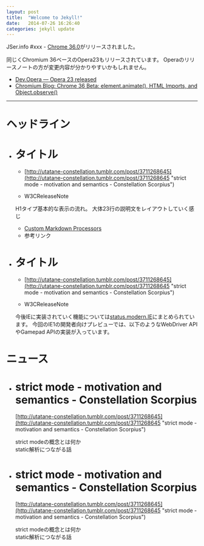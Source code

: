 ```yaml
---
layout: post
title:  "Welcome to Jekyll!"
date:   2014-07-26 16:26:40
categories: jekyll update
---
```


JSer.info #xxx - [Chrome 36.0](http://googlechromereleases.blogspot.jp/2014/07/stable-channel-update.html "Chrome 36.0.")がリリースされました。

同じくChromium 36ベースのOpera23もリリースされています。
Operaのリリースノートの方が変更内容が分かりやすいかもしれません。

* [Dev.Opera — Opera 23 released](http://dev.opera.com/blog/opera-23/ "Dev.Opera — Opera 23 released")
* [Chromium Blog: Chrome 36 Beta: element.animate(), HTML Imports, and Object.observe()](http://blog.chromium.org/2014/05/chrome-36-beta-elementanimate-html.html "Chromium Blog: Chrome 36 Beta: element.animate(), HTML Imports, and Object.observe()")

----

<h1 class="site-genre">ヘッドライン</h1>


- # タイトル
  - [http://utatane-constellation.tumblr.com/post/3711268645](http://utatane-constellation.tumblr.com/post/3711268645 "strict mode - motivation and semantics - Constellation Scorpius")
  - <p class="jser-tags jser-tag-icon"><span class="jser-tag">W3C</span><span class="jser-tag">ReleaseNote</span></p>
  
  H1タイプ基本的な表示の流れ。
  大体23行の説明文をレイアウトしていく感じ
  
  - [Custom Markdown Processors](http://jekyllrb.com/docs/configuration/#custom-markdown-processors "Custom Markdown Processors")
  - 参考リンク

- # タイトル
  - [http://utatane-constellation.tumblr.com/post/3711268645](http://utatane-constellation.tumblr.com/post/3711268645 "strict mode - motivation and semantics - Constellation Scorpius")
  - <p class="jser-tags jser-tag-icon"><span class="jser-tag">W3C</span><span class="jser-tag">ReleaseNote</span></p>

  
  今後IEに実装されていく機能については[status.modern.IE](http://status.modern.ie/ "Internet Explorer Web Platform Status and Roadmap - status.modern.IE")にまとめられています。
  今回のIE1の開発者向けプレビューでは、以下のようなWebDriver APIやGamepad APIの実装が入っています。


<h1 class="site-genre">ニュース</h1>

- # strict mode - motivation and semantics - Constellation Scorpius

  [http://utatane-constellation.tumblr.com/post/3711268645](http://utatane-constellation.tumblr.com/post/3711268645 "strict mode - motivation and semantics - Constellation Scorpius")
  
  strict modeの概念とは何か  
  static解析につながる話

- # strict mode - motivation and semantics - Constellation Scorpius

  [http://utatane-constellation.tumblr.com/post/3711268645](http://utatane-constellation.tumblr.com/post/3711268645 "strict mode - motivation and semantics - Constellation Scorpius")
  
  strict modeの概念とは何か  
  static解析につながる話
